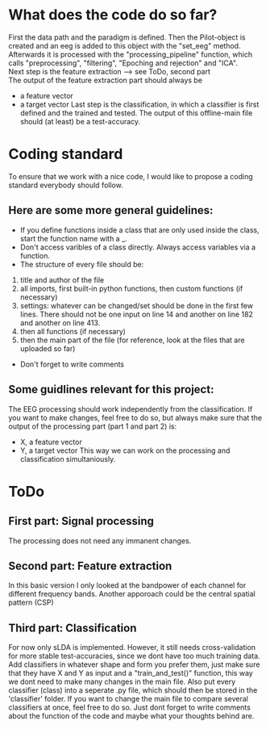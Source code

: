 # What does the code do so far?
First the data path and the paradigm is defined. Then the Pilot-object is created and an eeg is added to this object with the "set_eeg" method. \
Afterwards it is processed with the "processing_pipeline" function, which calls "preprocessing", "filtering", "Epoching and rejection" and "ICA". \
Next step is the feature extraction --> see ToDo, second part \
The output of the feature extraction part should always be 
- a feature vector
- a target vector
Last step is the classification, in which a classifier is first defined and the trained and tested. The output of this offline-main file should (at least) be a test-accuracy.


# Coding standard
To ensure that we work with a nice code, I would like to propose a coding standard everybody should follow.
## Here are some more general guidelines:
- If you define functions inside a class that are only used inside the class, start the function name with a _.
- Don't access varibles of a class directly. Always access variables via a function.
- The structure of every file should be:
1) title and author of the file
2) all imports, first built-in python functions, then custom functions (if necessary)
3) settings: whatever can be changed/set should be done in the first few lines. There should not be one input on line 14 and another on line 182 and another on line 413.
4) then all functions (if necessary)
5) then the main part of the file
(for reference, look at the files that are uploaded so far)
- Don't forget to write comments

## Some guidlines relevant for this project:
The EEG processing should work independently from the classification. If you want to make changes, feel free to do so, but always make sure that the output of the processing part (part 1 and part 2) is:
- X, a feature vector
- Y, a target vector
This way we can work on the processing and classification simultaniously.

# ToDo
## First part: Signal processing
The processing does not need any immanent changes.

## Second part: Feature extraction
In this basic version I only looked at the bandpower of each channel for different frequency bands. Another apporoach could be the central spatial pattern (CSP)

## Third part: Classification
For now only sLDA is implemented. However, it still needs cross-validation for more stable test-accuracies, since we dont have too much training data.
Add classifiers in whatever shape and form you prefer them, just make sure that they have X and Y as input and a "train_and_test()" function, this way we dont need to make many changes in the main file.
Also put every classifier (class) into a seperate .py file, which should then be stored in the 'classifier' folder.
If you want to change the main file to compare several classifiers at once, feel free to do so. Just dont forget to write comments about the function of the code and maybe what your thoughts behind are.
